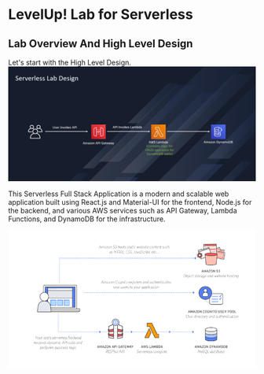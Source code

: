 # LevelUp! Lab for Serverless

## Lab Overview And High Level Design

Let's start with the High Level Design.
![High Level Design](./images/high-level-design.jpg)

This Serverless Full Stack Application is a modern and scalable web application built using React.js and Material-UI for the frontend, Node.js for the backend, and various AWS services such as API Gateway, Lambda Functions, and DynamoDB for the infrastructure.

![High Level Design](./images/Serverless_Web_App.png)

